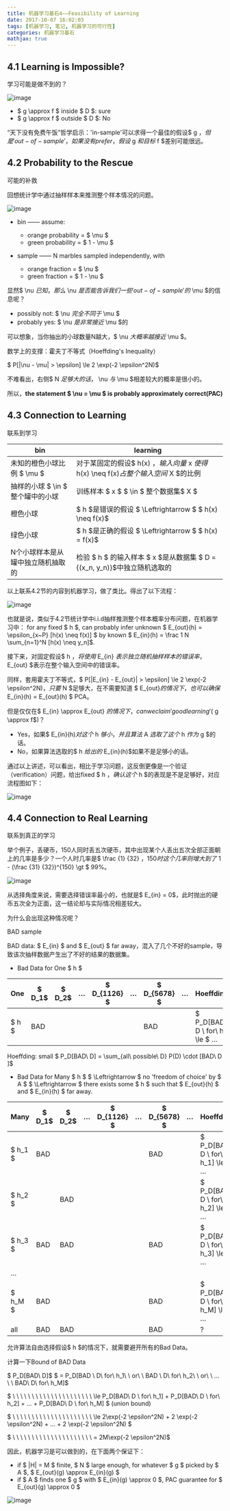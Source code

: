 ```yaml
---
title: 机器学习基石4——Feasibility of Learning
date: 2017-10-07 16:02:03
tags: [机器学习, 笔记, 机器学习的可行性]
categories: 机器学习基石
mathjax: true
---
```

## 4.1 Learning is Impossible?
学习可能是做不到的？

![image](http://ow5t5k2fx.bkt.clouddn.com/4.1.png)

- $ g \approx f $ inside $ D $: sure
- $ g \approx f $ outside $ D $: No

“天下没有免费午饭”哲学启示：'in-sample'可以求得一个最佳的假设$ g $，但是'out-of-sample'，如果没有prefer，假设$ g $和目标$ f $差别可能很远。

## 4.2 Probability to the Rescue
可能的补救

回想统计学中通过抽样样本来推测整个样本情况的问题。

![image](http://ow5t5k2fx.bkt.clouddn.com/4.2.png)

- bin —— assume:
    - orange probability = $ \mu $
    - green probability = $ 1 - \mu $

- sample —— N marbles sampled independently, with
    - orange fraction = $ \nu $
    - green fraction = $ 1 - \nu $

显然$ \nu $已知，那么$ \nu $是否能告诉我们一些'out-of-sample'的$ \mu $的信息呢？
- possibly not: $ \nu $完全不同于$ \mu $
- probably yes: $ \nu $是非常接近$ \mu $的

可以想象，当你抽出的小球数量N越大，$ \nu $大概率越接近$ \mu $。

数学上的支撑：霍夫丁不等式（Hoeffding's Inequality）

$ P[|\nu - \mu| > \epsilon] \le 2 \exp(-2 \epsilon^2N)$

不难看出，右侧$ N $足够大的话，$ \nu $与$ \mu $相差较大的概率是很小的。

所以，**the statement $ \nu = \mu $ is probably approximately correct(PAC)**

## 4.3 Connection to Learning
联系到学习


bin | learning
---|---
未知的橙色小球比例 $ \mu $ | 对于某固定的假设$ h(x) $，输入向量$ x $使得$ h(x) \neq   f(x)$占整个输入空间$ X $的比例
抽样的小球 $ \in $ 整个罐中的小球 | 训练样本 $ x $ $ \in $ 整个数据集$ X $
橙色小球 | $ h $是错误的假设 $ \Leftrightarrow $ $ h(x) \neq f(x)$
绿色小球 | $ h $是正确的假设 $ \Leftrightarrow $ $ h(x) = f(x)$
N个小球样本是从罐中独立随机抽取的 | 检验 $ h $ 的输入样本 $ x $是从数据集 $ D  = \{(x_n, y_n)\}$中独立随机选取的

以上联系4.2节的内容到机器学习，做了类比。得出了以下流程：

![image](http://ow5t5k2fx.bkt.clouddn.com/4.3.png)

也就是说，类似于4.2节统计学中i.i.d抽样推测整个样本概率分布问题，在机器学习中：
for any fixed $ h $, can probably infer unknown $ E_{out}(h) = \epsilon_{x~P} [h(x) \neq f(x)] $ by known $ E_{in}(h) = \frac 1 N \sum_{n=1}^N [h(x) \neq y_n]$.

接下来，对固定假设$ h $，将使用$ E_{in} $表示独立随机抽样样本的错误率，$ E_{out} $表示在整个输入空间中的错误率。

同样，套用霍夫丁不等式，$ P[|E_{in} - E_{out}| > \epsilon] \le 2 \exp(-2 \epsilon^2N)$，只要$ N $足够大，在不需要知道 $ E_{out}$的情况下 ，也可以确保$ E_{in}(h) = E_{out}(h) $ PCA。

但是仅仅在$ E_{in} \approx E_{out} $的情况下，can we claim 'good learning'($ g \approx f$)？
- Yes，如果$ E_{in}(h)$对这个$ h $够小，并且算法$ A $选取了这个$ h $作为$ g $的话。
- No，如果算法选取的$ h $给出的$ E_{in}(h)$如果不是足够小的话。

通过以上讲述，可以看出，相比于学习问题，这反倒更像是一个验证（verification）问题，给出fixed $ h $，确认这个$ h $的表现是不是足够好，对应流程图如下：

![image](http://ow5t5k2fx.bkt.clouddn.com/4.4.png)

## 4.4 Connection to Real Learning
联系到真正的学习

举个例子，丢硬币，150人同时丢五次硬币，其中出现某个人丢出五次全部正面朝上的几率是多少？一个人时几率是$ \frac {1} {32} $，150时这个几率则增大到了$ 1 - (\frac {31} {32})^{150} \gt $ 99%。

![image](http://ow5t5k2fx.bkt.clouddn.com/4.5.png)

从选择角度来说，需要选择错误率最小的，也就是$ E_{in} = 0$，此时抛出的硬币五次全为正面，这一结论却与实际情况相差较大。

为什么会出现这种情况呢？

BAD sample

BAD data: $ E_{in} $ and $ E_{out} $ far away，混入了几个不好的sample，导致该次抽样数据产生出了不好的结果的数据集。

- Bad Data for One $ h $

One | $ D_1$ | $ D_2$ | … | $ D_{1126} $ | … | $ D_{5678} $| … | Hoeffding
---|---|---|---|---|---|---|---|---
 $ h $ | BAD |   |   |   |   | BAD |   | $ P_D[BAD\ D \ for\  h] \le $ …

Hoeffding: small $ P_D[BAD\ D] = \sum_{all\ possible\ D} P(D) \cdot [BAD\ D ]$

- Bad Data for Many $ h $ $ \Leftrightarrow $ no 'freedom of choice' by $ A $ $ \Leftrightarrow $ there exists some $ h $ such that $ E_{out}(h) $ and $ E_{in}(h) $ far away.

Many | $ D_1$ | $ D_2$ | … | $ D_{1126} $ | … | $ D_{5678} $| … | Hoeffding
---|---|---|---|---|---|---|---|---
 $ h_1 $ | BAD |   |   |   |   | BAD |   | $ P_D[BAD\ D \ for\  h_1] \le $ …
 $ h_2 $ |  | BAD |   |   |   |  |   | $ P_D[BAD\ D \ for\  h_2] \le $ …
 $ h_3 $ | BAD | BAD |   |   |   | BAD |   | $ P_D[BAD\ D \ for\  h_3] \le $ …
 … |   |   |   |   |   |   |   | 
 $ h_M $ | BAD |   |   |   |   | BAD |   | $ P_D[BAD\ D \ for\  h_M] \le $ …
 all | BAD | BAD |   |   |   | BAD |   | ?

允许算法自由选择假设$ h $的情况下，就需要避开所有的Bad Data。

计算一下Bound of BAD Data

$ P_D[BAD\ D]$
$ = P_D[BAD \ D\ for\ h_1\ \ or\ \ BAD \ D\ for\ h_2\ \ or\ \ ... \ \ BAD\ D\ for\ h_M]$

$ \ \ \ \ \ \ \ \ \ \ \ \ \ \ \ \ \ \ \ \ \ \le P_D[BAD\ D \ for\  h_1] + P_D[BAD\ D \ for\  h_2] + ... + P_D[BAD\ D \ for\  h_M] $  (union bound)

$ \ \ \ \ \ \ \ \ \ \ \ \ \ \ \ \ \ \ \ \ \ \le 2\exp(-2 \epsilon^2N) + 2 \exp(-2 \epsilon^2N) + ... + 2 \exp(-2 \epsilon^2N) $

$ \ \ \ \ \ \ \ \ \ \ \ \ \ \ \ \ \ \ \ \ \ = 2M\exp(-2 \epsilon^2N)$

因此，机器学习是可以做到的，在下面两个保证下：
- if $ |H| = M $ finite, $ N $ large enough, for whatever $ g $ picked by $ A $, $ E_{out}(g) \approx E_{in}(g) $
- if $ A $ finds one $ g $ with $ E_{in}(g) \approx 0 $, PAC guarantee for $ E_{out}(g) \approx 0 $

![image](http://ow5t5k2fx.bkt.clouddn.com/4.6.png)
